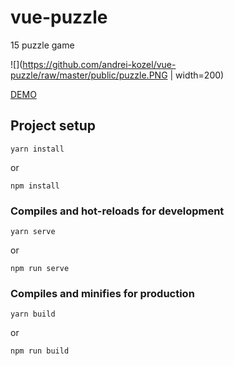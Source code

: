 # vue-puzzle
15 puzzle game

![](https://github.com/andrei-kozel/vue-puzzle/raw/master/public/puzzle.PNG | width=200)

[DEMO](https://vue-puzzle.netlify.com/)

## Project setup
```
yarn install
```
or
```
npm install 
```

### Compiles and hot-reloads for development
```
yarn serve 
```
or
```
npm run serve 
```
### Compiles and minifies for production
```
yarn build
```
or
```
npm run build 
```
